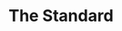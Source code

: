 ---
title:			"The Standard"
post_path:	2015-04-27-new-york-city-the-standard
date_start:	2015/04/27
date_end:		2015/04/28
lat:        40.7128
lon:        -74.0060
metadata:
  - year: 2015
  - type: hotel
  - cities:
      - NYC
  - states:
      - New York
  - countries:
      - United States
  - continents:
      - North America
  - regions:
      - United States
photos:
  - ext:		01.jpg
    class:	vertical
    text:   "The Standard · 848 Washington St · New York, NY 10014"
---